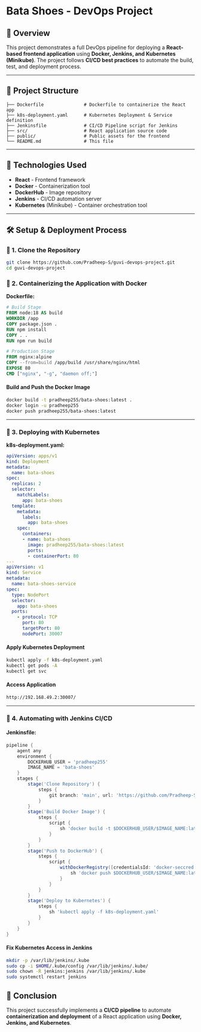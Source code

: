 # Bata Shoes - DevOps Project

## 📌 Overview
This project demonstrates a full DevOps pipeline for deploying a **React-based frontend application** using **Docker, Jenkins, and Kubernetes (Minikube)**. The project follows **CI/CD best practices** to automate the build, test, and deployment process.

---

## 📁 Project Structure
```
├── Dockerfile               # Dockerfile to containerize the React app
├── k8s-deployment.yaml      # Kubernetes Deployment & Service definition
├── Jenkinsfile              # CI/CD Pipeline script for Jenkins
├── src/                     # React application source code
├── public/                  # Public assets for the frontend
└── README.md                # This file
```

---

## 🚀 Technologies Used
- **React** - Frontend framework
- **Docker** - Containerization tool
- **DockerHub** - Image repository
- **Jenkins** - CI/CD automation server
- **Kubernetes** (Minikube) - Container orchestration tool

---

## 🛠 Setup & Deployment Process

### 🔹 1. Clone the Repository
```sh
git clone https://github.com/Pradheep-S/guvi-devops-project.git
cd guvi-devops-project
```

### 🔹 2. Containerizing the Application with Docker
**Dockerfile:**
```dockerfile
# Build Stage
FROM node:18 AS build
WORKDIR /app
COPY package.json .
RUN npm install
COPY . .
RUN npm run build

# Production Stage
FROM nginx:alpine
COPY --from=build /app/build /usr/share/nginx/html
EXPOSE 80
CMD ["nginx", "-g", "daemon off;"]
```
#### **Build and Push the Docker Image**
```sh
docker build -t pradheep255/bata-shoes:latest .
docker login -u pradheep255
docker push pradheep255/bata-shoes:latest
```

---

### 🔹 3. Deploying with Kubernetes
**k8s-deployment.yaml:**
```yaml
apiVersion: apps/v1
kind: Deployment
metadata:
  name: bata-shoes
spec:
  replicas: 2
  selector:
    matchLabels:
      app: bata-shoes
  template:
    metadata:
      labels:
        app: bata-shoes
    spec:
      containers:
      - name: bata-shoes
        image: pradheep255/bata-shoes:latest
        ports:
        - containerPort: 80
---
apiVersion: v1
kind: Service
metadata:
  name: bata-shoes-service
spec:
  type: NodePort
  selector:
    app: bata-shoes
  ports:
    - protocol: TCP
      port: 80
      targetPort: 80
      nodePort: 30007
```
#### **Apply Kubernetes Deployment**
```sh
kubectl apply -f k8s-deployment.yaml
kubectl get pods -A
kubectl get svc
```
#### **Access Application**
```sh
http://192.168.49.2:30007/
```

---

### 🔹 4. Automating with Jenkins CI/CD
#### **Jenkinsfile:**
```groovy
pipeline {
    agent any
    environment {
        DOCKERHUB_USER = 'pradheep255'
        IMAGE_NAME = 'bata-shoes'
    }
    stages {
        stage('Clone Repository') {
            steps {
                git branch: 'main', url: 'https://github.com/Pradheep-S/guvi-devops-project.git'
            }
        }
        stage('Build Docker Image') {
            steps {
                script {
                    sh 'docker build -t $DOCKERHUB_USER/$IMAGE_NAME:latest .'
                }
            }
        }
        stage('Push to DockerHub') {
            steps {
                script {
                    withDockerRegistry([credentialsId: 'docker-seccred', url: '']) {
                        sh 'docker push $DOCKERHUB_USER/$IMAGE_NAME:latest'
                    }
                }
            }
        }
        stage('Deploy to Kubernetes') {
            steps {
                sh 'kubectl apply -f k8s-deployment.yaml'
            }
        }
    }
}
```

#### **Fix Kubernetes Access in Jenkins**
```sh
mkdir -p /var/lib/jenkins/.kube
sudo cp -i $HOME/.kube/config /var/lib/jenkins/.kube/
sudo chown -R jenkins:jenkins /var/lib/jenkins/.kube
sudo systemctl restart jenkins
```


## 🎯 Conclusion
This project successfully implements a **CI/CD pipeline** to automate **containerization and deployment** of a React application using **Docker, Jenkins, and Kubernetes**.


